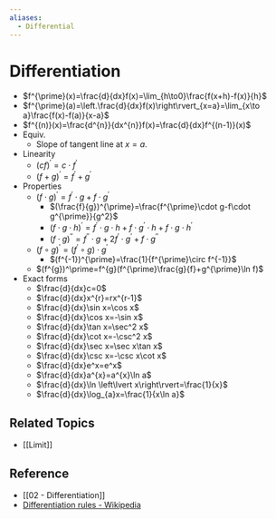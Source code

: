 ```yaml
---
aliases:
  - Differential
---
```


# Differentiation

- $f^{\prime}(x)=\frac{d}{dx}f(x)=\lim_{h\to0}\frac{f(x+h)-f(x)}{h}$
- $f^{\prime}(a)=\left.\frac{d}{dx}f(x)\right\rvert_{x=a}=\lim_{x\to a}\frac{f(x)-f(a)}{x-a}$
- $f^{(n)}(x)=\frac{d^{n}}{dx^{n}}f(x)=\frac{d}{dx}f^{(n-1)}(x)$
- Equiv.
	- Slope of tangent line at $x=a$.
- Linearity
	- $(cf)^{\prime}=c\cdot f^{\prime}$
	- $(f+g)^{\prime}=f^{\prime}+g^{\prime}$
- Properties
	- $(f\cdot g)^{\prime}=f^{\prime}\cdot g+f\cdot g^{\prime}$
		- $(\frac{f}{g})^{\prime}=\frac{f^{\prime}\cdot g-f\cdot g^{\prime}}{g^2}$
		- $(f\cdot g\cdot h)^{\prime}=f^{\prime}\cdot g\cdot h+f\cdot g^{\prime}\cdot h+f\cdot g\cdot h^{\prime}$
		- $(f\cdot g)^{\prime\prime}=f^{\prime\prime}\cdot g+2f^{\prime}\cdot g^{\prime}+f\cdot g^{\prime\prime}$
	- $(f\circ g)^{\prime}=(f^{\prime}\circ g)\cdot g^{\prime}$
		- $(f^{-1})^{\prime}=\frac{1}{f^{\prime}\circ f^{-1}}$
	- $(f^{g})^\prime=f^{g}(f^{\prime}\frac{g}{f}+g^{\prime}\ln f)$
- Exact forms
	- $\frac{d}{dx}c=0$
	- $\frac{d}{dx}x^{r}=rx^{r-1}$
	- $\frac{d}{dx}\sin x=\cos x$
	- $\frac{d}{dx}\cos x=-\sin x$
	- $\frac{d}{dx}\tan x=\sec^2 x$
	- $\frac{d}{dx}\cot x=-\csc^2 x$
	- $\frac{d}{dx}\sec x=\sec x\tan x$
	- $\frac{d}{dx}\csc x=-\csc x\cot x$
	- $\frac{d}{dx}e^x=e^x$
	- $\frac{d}{dx}a^{x}=a^{x}\ln a$
	- $\frac{d}{dx}\ln \left\lvert x\right\rvert=\frac{1}{x}$
	- $\frac{d}{dx}\log_{a}x=\frac{1}{x\ln a}$

## Related Topics

- [[Limit]]

## Reference

- [[02 - Differentiation]]
- [Differentiation rules - Wikipedia](https://en.wikipedia.org/wiki/Differentiation_rules)
